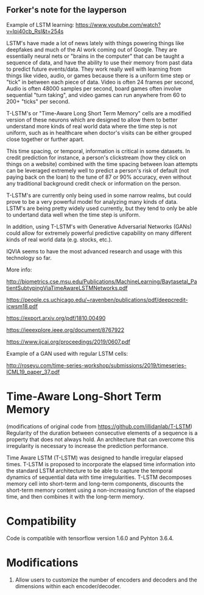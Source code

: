 ## Forker's note for the layperson

Example of LSTM learning:
https://www.youtube.com/watch?v=Ipi40cb_RsI&t=254s

LSTM's have made a lot of news lately with things powering things like deepfakes and much of the AI work coming out of Google. They are essentially neural nets or "brains in the computer" that can be taught a sequence of data, and have the ability to use their memory from past data to predict future events/data. They work really well with learning from things like video, audio, or games because there is a uniform time step or "tick" in between each piece of data. Video is often 24 frames per second, Audio is often 48000 samples per second, board games often involve sequential "turn taking", and video games can run anywhere from 60 to 200+ "ticks" per second.

T-LSTM's or "Time-Aware Long Short Term Memory" cells are a modified version of these neurons which are designed to allow them to better understand more kinds of real world data where the time step is not uniform, such as in healthcare when doctor's visits can be either grouped close together or further apart. 


This time spacing, or temporal, information is critical in some datasets. In credit prediction for instance, a person's clickstream (how they click on things on a website) combined with the time spacing between loan attempts can be leveraged extremely well to predict a person's risk of default (not paying back on the loan) to the tune of 87 or 90% accuracy, even without any traditional background credit check or information on the person.

T-LSTM's are currently only being used in some narrow realms, but could prove to be a very powerful model for analyzing many kinds of data. LSTM's are being pretty widely used currently, but they tend to only be able to undertand data well when the time step is uniform. 

In addition, using T-LSTM's with Generative Adversarial Networks (GANs) could allow for extremely powerful predictive capability on many different kinds of real world data (e.g. stocks, etc.).

IQVIA seems to have the most advanced research and usage with this technology so far.

More info:

http://biometrics.cse.msu.edu/Publications/MachineLearning/Baytasetal_PatientSubtypingViaTimeAwareLSTMNetworks.pdf

https://people.cs.uchicago.edu/~ravenben/publications/pdf/deepcredit-icwsm18.pdf

https://export.arxiv.org/pdf/1810.00490

https://ieeexplore.ieee.org/document/8767922

https://www.ijcai.org/proceedings/2019/0607.pdf


Example of a GAN used with regular LSTM cells:


http://roseyu.com/time-series-workshop/submissions/2019/timeseries-ICML19_paper_37.pdf


# Time-Aware Long-Short Term Memory
(modifications of original code from https://github.com/illidanlab/T-LSTM)
Regularity of the duration between consecutive elements of a sequence is a property that does not always hold. An architecture that can overcome this irregularity is necessary to increase the prediction performance.

Time Aware LSTM (T-LSTM) was designed to handle irregular elapsed times. T-LSTM is proposed to incorporate the elapsed time
information into the standard LSTM architecture to be able to capture the temporal dynamics of sequential data with time irregularities. T-LSTM decomposes memory cell into short-term and long-term components, discounts the short-term memory content using a non-increasing function of the elapsed time, and then combines it with the long-term memory.

# Compatibility
Code is compatible with tensorflow version 1.6.0 and Pyhton 3.6.4.

# Modifications
1. Allow users to customize the number of encoders and decoders and the dimensions within each encoder/decoder.




